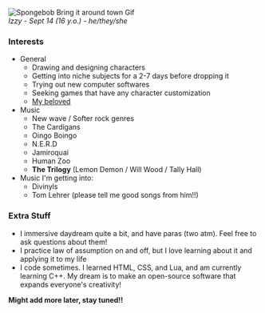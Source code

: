 ![Spongebob Bring it around town Gif](https://i.ibb.co/gPG11Kb/spongebob-Bring-It-Around-Town.gif)
<br>
*Izzy - Sept 14 (16 y.o.) - he/they/she*
### Interests
- General
  - Drawing and designing characters
  - Getting into niche subjects for a 2-7 days before dropping it
  - Trying out new computer softwares
  - Seeking games that have any character customization
  - [My beloved](https://www.benjerry.com/flavors/chocolate-chip-cookie-dough-ice-cream)
- Music
  - New wave / Softer rock genres
  - The Cardigans
  - Oingo Boingo
  - N.E.R.D
  - Jamiroquai
  - Human Zoo
  - **The Trilogy** (Lemon Demon / Will Wood / Tally Hall)
- Music I'm getting into:
  - Divinyls
  - Tom Lehrer (please tell me good songs from him!!)

### Extra Stuff
* I immersive daydream quite a bit, and have paras (two atm). Feel free to ask questions about them!
* I practice law of assumption on and off, but I love learning about it and applying it to my life
* I code sometimes. I learned HTML, CSS, and Lua, and am currently learning C++. My dream is to make an open-source software that expands everyone's creativity!

**Might add more later, stay tuned!!**
